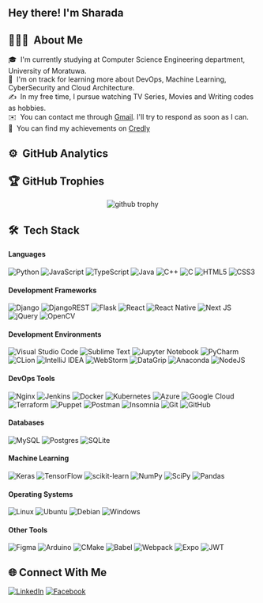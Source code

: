 
<h2>Hey there! I'm Sharada</h2>

## 👨🏻‍💻 &nbsp;About Me

🎓 &nbsp;I'm currently studying at Computer Science Engineering department, University of Moratuwa.\
🌱 &nbsp;I'm on track for learning more about DevOps, Machine Learning, CyberSecurity and Cloud Architecture.\
✍️ &nbsp;In my free time, I pursue watching TV Series, Movies and Writing codes as hobbies.\
✉️ &nbsp;You can contact me through [Gmail](mailto:sharadashehan6@gmail.com). I'll try to respond as soon as I can.\
📜 &nbsp;You can find my achievements on [Credly](https://www.credly.com/users/sharada-shehan/badges)


## ⚙️ &nbsp;GitHub Analytics



## 🏆 GitHub Trophies
<p align="center">
<img src="https://github-profile-trophy.vercel.app/?username=SharadaShehan&theme=algolia&column=-1&margin-w=5&no-frame=true" alt="github trophy"/>
</p>

## 🛠 &nbsp;Tech Stack

#### Languages
![Python](https://img.shields.io/badge/python-3670A0?logo=python&logoColor=FFFF00)
![JavaScript](https://img.shields.io/badge/javascript-%23323330.svg?logo=javascript&logoColor=FFFF00&color=grey)
![TypeScript](https://img.shields.io/badge/typescript-%23007ACC.svg?logo=typescript&logoColor=white)
![Java](https://img.shields.io/badge/java-007396?logo=java&logoColor=white&color=FF8000)
![C++](https://img.shields.io/badge/c++-%2300599C.svg?logo=c%2B%2B&logoColor=white)
![C](https://img.shields.io/badge/c-%2300599C.svg?logo=c&logoColor=white)
![HTML5](https://img.shields.io/badge/html5-%23E34F26.svg?logo=html5&logoColor=white)
![CSS3](https://img.shields.io/badge/css3-%231572B6.svg?logo=css3&logoColor=white)

#### Development Frameworks
![Django](https://img.shields.io/badge/django-%23092E20.svg?logo=django&logoColor=white)
![DjangoREST](https://img.shields.io/badge/DJANGO-REST-ff1709?logo=django&logoColor=white&color=ff1709&labelColor=gray)
![Flask](https://img.shields.io/badge/flask-%23000.svg?logo=flask&logoColor=white&color=330066)
![React](https://img.shields.io/badge/react-%2320232a.svg?logo=react&logoColor=%2361DAFB)
![React Native](https://img.shields.io/badge/react_native-%2320232a.svg?logo=react&logoColor=%2361DAFB)
![Next JS](https://img.shields.io/badge/Next-black?logo=next.js&logoColor=white)
![jQuery](https://img.shields.io/badge/jquery-%230769AD.svg?logo=jquery&logoColor=white)
![OpenCV](https://img.shields.io/badge/opencv-%23white.svg?logo=opencv&logoColor=white)

#### Development Environments
![Visual Studio Code](https://img.shields.io/badge/Visual%20Studio%20Code-0078d7.svg?logo=visual-studio-code&logoColor=white)
![Sublime Text](https://img.shields.io/badge/sublime_text-%23575757.svg?logo=sublime-text&logoColor=important)
![Jupyter Notebook](https://img.shields.io/badge/jupyter-%23FA0F00.svg?logo=jupyter&logoColor=white)
![PyCharm](https://img.shields.io/badge/pycharm-143?logo=pycharm&logoColor=white&color=%23F7DF1E&labelColor=%23F7DF1E)
![CLion](https://img.shields.io/badge/CLion-black?logo=clion&color=green)
![IntelliJ IDEA](https://img.shields.io/badge/IntelliJIDEA-000000.svg?logo=intellij-idea&color=ff1709)
![WebStorm](https://img.shields.io/badge/webstorm-143?logo=webstorm&color=blue)
![DataGrip](https://img.shields.io/badge/datagrip-000000?logo=datagrip&logoColor=FFFFFF&color=green)
![Anaconda](https://img.shields.io/badge/Anaconda-%2344A833.svg?logo=anaconda&logoColor=white)
![NodeJS](https://img.shields.io/badge/node.js-6DA55F?logo=node.js&logoColor=white)

#### DevOps Tools
![Nginx](https://img.shields.io/badge/nginx-%23009639.svg?logo=nginx&logoColor=white)
![Jenkins](https://img.shields.io/badge/jenkins-%232C5263.svg?logo=jenkins&logoColor=white)
![Docker](https://img.shields.io/badge/docker-%230db7ed.svg?logo=docker&logoColor=white)
![Kubernetes](https://img.shields.io/badge/kubernetes-%23326ce5.svg?logo=kubernetes&logoColor=white)
![Azure](https://img.shields.io/badge/azure-%230072C6.svg?logo=azure-devops&logoColor=white)
![Google Cloud](https://img.shields.io/badge/GoogleCloud-%234285F4.svg?logo=google-cloud&logoColor=white)
![Terraform](https://img.shields.io/badge/terraform-%235835CC.svg?logo=terraform&logoColor=white)
![Puppet](https://img.shields.io/badge/puppet-FFAE1A?logo=puppet&logoColor=FFFFFF)
![Postman](https://img.shields.io/badge/Postman-FF6C37?logo=postman&logoColor=white)
![Insomnia](https://img.shields.io/badge/Insomnia-black?logo=insomnia&logoColor=white&color=330066)
![Git](https://img.shields.io/badge/git-F05032?logo=git&logoColor=FFFFFF)
![GitHub](https://img.shields.io/badge/github-181717?logo=github&logoColor=FFFFFF)

#### Databases
![MySQL](https://img.shields.io/badge/mysql-%2300f.svg?logo=mysql&logoColor=white)
![Postgres](https://img.shields.io/badge/postgres-%23316192.svg?logo=postgresql&logoColor=white)
![SQLite](https://img.shields.io/badge/sqlite-%2307405e.svg?logo=sqlite&logoColor=white)

#### Machine Learning
![Keras](https://img.shields.io/badge/Keras-%23D00000.svg?logo=Keras&logoColor=white)
![TensorFlow](https://img.shields.io/badge/TensorFlow-%23FF6F00.svg?logo=TensorFlow&logoColor=white)
![scikit-learn](https://img.shields.io/badge/scikit--learn-F7931E?logo=scikit-learn&logoColor=FFFFFF)
![NumPy](https://img.shields.io/badge/numpy-%23013243.svg?logo=numpy&logoColor=white)
![SciPy](https://img.shields.io/badge/scipy-8CAAE6?logo=scipy&logoColor=FFFFFF)
![Pandas](https://img.shields.io/badge/pandas-%23150458.svg?logo=pandas&logoColor=white)

#### Operating Systems
![Linux](https://img.shields.io/badge/Linux-FCC624?logo=linux&logoColor=black)
![Ubuntu](https://img.shields.io/badge/Ubuntu-E95420?logo=ubuntu&logoColor=white)
![Debian](https://img.shields.io/badge/Debian-D70A53?logo=debian&logoColor=white)
![Windows](https://img.shields.io/badge/Windows-0078D6?logo=windows&logoColor=white)

#### Other Tools
![Figma](https://img.shields.io/badge/figma-%23F24E1E.svg?logo=figma&logoColor=white)
![Arduino](https://img.shields.io/badge/-Arduino-00979D?logo=Arduino&logoColor=white)
![CMake](https://img.shields.io/badge/CMake-%23008FBA.svg?logo=cmake&logoColor=white)
![Babel](https://img.shields.io/badge/Babel-F9DC3e?logo=babel&logoColor=black)
![Webpack](https://img.shields.io/badge/webpack-%238DD6F9.svg?logo=webpack&logoColor=black)
![Expo](https://img.shields.io/badge/expo-1C1E24?logo=expo&logoColor=#D04A37)
![JWT](https://img.shields.io/badge/JWT-black?logo=JSON%20web%20tokens&color=222222)


## 🌐 Connect With Me
[![LinkedIn](https://img.shields.io/badge/LinkedIn-%230077B5.svg?logo=linkedin&logoColor=white)](https://linkedin.com/in/sharada-shehan-85408323a)
[![Facebook](https://img.shields.io/badge/Facebook-%1877F2.svg?logo=facebook&logoColor=white&color=blue)](https://www.facebook.com/sharada.shehan)



